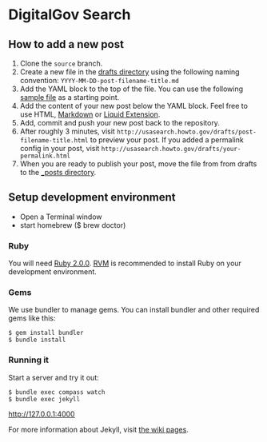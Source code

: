 # DigitalGov Search

## How to add a new post

1. Clone the `source` branch.
2. Create a new file in the [drafts directory](https://github.com/usasearch/usasearch.github.com/tree/source/drafts)
   using the following naming convention: `YYYY-MM-DD-post-filename-title.md`
3. Add the YAML block to the top of the file.
   You can use the following [sample file](https://raw.github.com/usasearch/usasearch.github.com/source/drafts/2013-03-19-sample.md) as a starting point.
4. Add the content of your new post below the YAML block.
   Feel free to use HTML,
   [Markdown](http://daringfireball.net/projects/markdown/syntax) or
   [Liquid Extension](https://github.com/mojombo/jekyll/wiki/Liquid-Extensions).
5. Add, commit and push your new post back to the repository.
6. After roughly 3 minutes, visit `http://usasearch.howto.gov/drafts/post-filename-title.html` to preview your post.
   If you added a permalink config in your post, visit `http://usasearch.howto.gov/drafts/your-permalink.html`
7. When you are ready to publish your post, move the file from from drafts to the [_posts directory](https://github.com/usasearch/usasearch.github.com/tree/source/_posts).

## Setup development environment

* Open a Terminal window
* start homebrew ($ brew doctor)

### Ruby

You will need [Ruby 2.0.0](http://www.ruby-lang.org/en/downloads).
[RVM](http://rvm.io) is recommended to install Ruby on your development environment.

### Gems

We use bundler to manage gems. You can install bundler and other required gems like this:

    $ gem install bundler
    $ bundle install

### Running it

Start a server and try it out:

    $ bundle exec compass watch
    $ bundle exec jekyll

<http://127.0.0.1:4000>

For more information about Jekyll, visit [the wiki pages](https://github.com/mojombo/jekyll/wiki).
